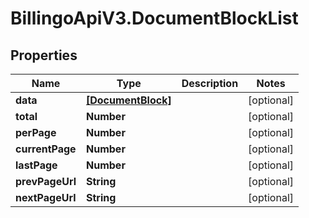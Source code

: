 # BillingoApiV3.DocumentBlockList

## Properties
Name | Type | Description | Notes
------------ | ------------- | ------------- | -------------
**data** | [**[DocumentBlock]**](DocumentBlock.md) |  | [optional] 
**total** | **Number** |  | [optional] 
**perPage** | **Number** |  | [optional] 
**currentPage** | **Number** |  | [optional] 
**lastPage** | **Number** |  | [optional] 
**prevPageUrl** | **String** |  | [optional] 
**nextPageUrl** | **String** |  | [optional] 
